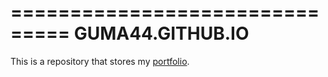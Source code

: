 ===============================
GUMA44.GITHUB.IO
===============================

This is a repository that stores my [portfolio](http://guma44.github.io).
